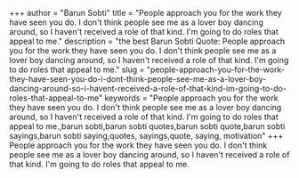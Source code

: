+++
author = "Barun Sobti"
title = "People approach you for the work they have seen you do. I don't think people see me as a lover boy dancing around, so I haven't received a role of that kind. I'm going to do roles that appeal to me."
description = "the best Barun Sobti Quote: People approach you for the work they have seen you do. I don't think people see me as a lover boy dancing around, so I haven't received a role of that kind. I'm going to do roles that appeal to me."
slug = "people-approach-you-for-the-work-they-have-seen-you-do-i-dont-think-people-see-me-as-a-lover-boy-dancing-around-so-i-havent-received-a-role-of-that-kind-im-going-to-do-roles-that-appeal-to-me"
keywords = "People approach you for the work they have seen you do. I don't think people see me as a lover boy dancing around, so I haven't received a role of that kind. I'm going to do roles that appeal to me.,barun sobti,barun sobti quotes,barun sobti quote,barun sobti sayings,barun sobti saying,quotes, sayings,quote, saying, motivation"
+++
People approach you for the work they have seen you do. I don't think people see me as a lover boy dancing around, so I haven't received a role of that kind. I'm going to do roles that appeal to me.
